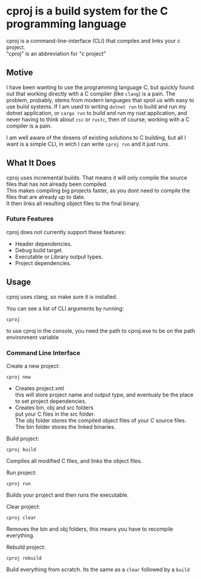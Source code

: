 
# cproj is a build system for the C programming language

cproj is a command-line-interface (CLI) that compiles and links your c project. <br>
"cproj" is an abbreviation for "c project"

## Motive

I have been wanting to use the programming language C, but quickly found out 
that working directly with a C compiler (like `clang`) is a pain.
The problem, probably, stems from modern languages that spoil us with easy to use build systems.
If I am used to writing `dotnet run` to build and run my dotnet application, or `cargo run` to build and run
my rust application, and never having to think about `csc` or `rustc`, then of course, working with a C
compiler is a pain.

I am well aware of the dosens of existing solutions to C building, but all I want is a simple CLI, in wich I can
write `cproj run` and it just runs.

## What It Does

cproj uses incremental builds. That means it will only compile the source files that has not already been compiled. <br>
This makes compiling big projects faster, as you dont need to compile the files that are already up to date. <br>
It then links all resulting object files to the final binary. <br>

### Future Features

cproj does not currently support these features:
- Header dependencies.
- Debug build target.
- Executable or Library output types.
- Project dependencies.


## Usage

cproj uses clang, so make sure it is installed. 

You can see a list of CLI arguments by running:

    cproj

to use cproj in the console, you need the path to cproj.exe to be on the path environment variable

### Command Line Interface
Create a new project:

    cproj new

- Creates project.xml <br>
this will store project name and output type, 
and eventualy be the place to set project dependencies. <br>
- Creates bin, obj and src folders <br>
put your C files in the src folder. <br>
The obj folder stores the compiled object files of your C source files.<br>
The bin folder stores the linked binaries.

Build project:

    cproj build

Compiles all modified C files, and links the object files.

Run project:

    cproj run

Builds your project and then runs the executable.

Clear project:

    cproj clear

Removes the bin and obj folders, this means you have to recompile everything.

Rebuild project:

    cproj rebuild

Build everything from scratch. Its the same as a `clear` followed by a `build`